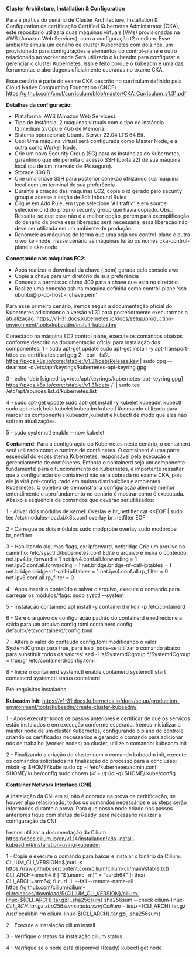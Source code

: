 **Cluster Architeture, Installation & Configuration**

Para a prática do cenário de Cluster Architecture, Installation & Configuration da certificação Certified Kubernetes Administrator (CKA), este repositório utilizará duas máquinas virtuais (VMs) provisionadas na AWS (Amazon Web Services), com a configuração t2.medium. 
Esse ambiente simula um cenário de cluster Kubernetes com dois nós, um provisionado para configurações e elementos do control-plane e outro relacionado ao worker node
Será utilizado o kubeadm para configurar e gerenciar o cluster Kubernetes. Isso é feito porque o kubeadm é uma das ferramentas e abordagens oficialmente cobradas no exame CKA.

Esse cenário é parte do exame CKA descrito no curriculum definido pela Cloud Native Compunting Foundation (CNCF)
https://github.com/cncf/curriculum/blob/master/CKA_Curriculum_v1.31.pdf

**Detalhes da configuração:**
- Plataforma: AWS (Amazon Web Services).
- Tipo de Instância: 2 máquinas virtuais com o tipo de instância t2.medium 2vCpu e 4Gb de Memória.
- Sistema operacional: Ubuntu Server 22.04 LTS 64 Bit.
- Uso: Uma máquina virtual será configurada como Master Node, e a outra como Worker Node.
- Crie um novo Security Group (SG) para as instâncias do Kubernetes, garantindo que ele permita o acesso SSH (porta 22) de sua máquina local (ou de um intervalo de IPs seguro).
- Storage 30GiB
- Crie uma chave SSH para posterior conexão utilizando sua máquina local com um terminal de sua preferência
- Durante a criação das máquinas EC2, copie o id gerado pelo security group e acesse a seção de Edit Inbound Rules
- Clique em Add Rule, em type selecione 'All traffic' e em source selecione o id do próprio security group que havia copiado.
Obs.: Ressalta-se que essa não é a melhor opção, porém para exemplificação do cenário da prova essa liberação será necessária, essa liberação não deve ser utilizada em um ambiente de produção.
- Renomeie as máquinas de forma que uma seja seu control-plane e outra o worker-node, nesse cenário as máquinas terão os nomes cka-control-plane e cka-node

**Conectando nas máquinas EC2:**
- Após realizar o download da chave (.pem) gerada pela console aws 
- Copie a chave para um diretório de sua preferência
- Conceda a permissao chmo 400 para a chave que está no diretório.
- Realize uma conexão ssh na máquina definida como control-plane
'ssh ubuntu@ip-do-host -i chave.pem'

Para esse primeiro cenário, iremos seguir a documentação oficial do Kubernetes adicionando a versão v1.31 para posteriormente executarmos a atualização.
https://v1-31.docs.kubernetes.io/docs/setup/production-environment/tools/kubeadm/install-kubeadm/

Conectado na máquina EC2 control plane, execute os comandos abaixos conforme descrito na documentação oficial para instalação dos componentes:
1 - sudo apt-get update
    sudo apt-get install -y apt-transport-https ca-certificates curl gpg
2 - curl -fsSL https://pkgs.k8s.io/core:/stable:/v1.31/deb/Release.key | sudo gpg --dearmor -o /etc/apt/keyrings/kubernetes-apt-keyring.gpg

3 - echo 'deb [signed-by=/etc/apt/keyrings/kubernetes-apt-keyring.gpg] https://pkgs.k8s.io/core:/stable:/v1.31/deb/ /' | sudo tee /etc/apt/sources.list.d/kubernetes.list

4 - sudo apt-get update
    sudo apt-get install -y kubelet kubeadm kubectl
    sudo apt-mark hold kubelet kubeadm kubectl #comando utilizado para marcar os componentes kubeadm,kubelet e kubectl de modo que eles não sofram atualizações.

5 - sudo systemctl enable --now kubelet

**Containerd:**
Para a configuração do Kubernetes neste cenário, o containerd será utilizado como o runtime de contêineres. 
O containerd é uma parte essencial do ecossistema Kubernetes, responsável pela execução e gerenciamento de contêineres.
Embora o containerd seja um componente fundamental para o funcionamento do Kubernetes, é importante ressaltar que a configuração do containerd não será cobrada no exame CKA, pois ele já virá pré-configurado em muitas distribuições e ambientes Kubernetes.
O objetivo de demonstrar a configuração além de melhor entendimento e aprofundamento no cenário é mostrar como é executada.
Abaixo a sequência de comandos que deverão ser utilizados:

1 - Ativar dois módulos de kernel: Overlay e br_netfilter
cat <<EOF | sudo tee /etc/modules-load.d/k8s.conf
overlay
br_netfilter
EOF

2 - Carregue os dois módulos
sudo modprobe overlay
sudo modprobe br_netfilter

3 - Habilitando algumas flags, ex: ipforward, netbridge
Crie um arquivo no caminho: /etc/sysctl.d/kubernetes.conf
Edite o arquivo e insira o conteúdo:
net.ipv4.ip_forward = 1
net.ipv4.conf.all.forwarding = 1
net.ipv6.conf.all.forwarding = 1
net.bridge.bridge-nf-call-iptables  = 1
net.bridge.bridge-nf-call-ip6tables = 1
net.ipv4.conf.all.rp_filter = 0
net.ipv6.conf.all.rp_filter = 0

4 - Após inserir o conteúdo e salvar o arquivo, execute o comando para carregar os módulos/flags:
sudo sysctl --system

5 - Instalação containerd
apt install -y containerd
mkdir -p /etc/containerd

6 - Gere o arquivo de configuração padrão do containerd e redirecione a saída para um arquivo config.toml
containerd config default>/etc/containerd/config.toml

7 - Altere o valor do conteúdo config.toml modificando o valor SystemdCgroup para true, para isso, pode-se utilizar o comando abaixo para substituir todos os valores:
sed -i 's/SystemdCgroup.*/SystemdCgroup = true/g' /etc/containerd/config.toml

8 - Inicie o containerd
systemctl enable containerd
systemctl start containerd
systemctl status containerd

Pré-requisitos instalados.

**Kubeadm Init:**
https://v1-31.docs.kubernetes.io/docs/setup/production-environment/tools/kubeadm/create-cluster-kubeadm/

1 - Após executar todos os passos anteriores e certificar de que os serviços estão instalados e em execução conforme esperado.
Iremos inicializar o master node de um cluster Kubernetes, configurando o plano de controle, criando os certificados necessários e gerando o comando para adicionar nós de trabalho (worker nodes) ao cluster, utilize o comando:
kubeadm init

2 - Finalizando a criação do cluster com o comando kubeadm init, execute os comandos solicitados na finalização do processo para a conclusão:
mkdir -p $HOME/.kube
sudo cp -i /etc/kubernetes/admin.conf $HOME/.kube/config
sudo chown $(id -u):$(id -g) $HOME/.kube/config

**Container Network Interface (CNI)**

A instalação da CNI em si, não é cobrada na prova de ceritificação, se houver algo relacionado, todos os comandos necessários e os steps serão informados durante a prova.
Para que nosso node criado nos passos anteriores fique com status de Ready, será necessário realizar a configuração da CNI

Iremos utilizar a documentação da Cilium https://docs.cilium.io/en/v1.14/installation/k8s-install-kubeadm/#installation-using-kubeadm

1 - Copie e execute o comando para baixar e instalar o binário da Cilium:
CILIUM_CLI_VERSION=$(curl -s https://raw.githubusercontent.com/cilium/cilium-cli/main/stable.txt)
CLI_ARCH=amd64
if [ "$(uname -m)" = "aarch64" ]; then CLI_ARCH=arm64; fi
curl -L --fail --remote-name-all https://github.com/cilium/cilium-cli/releases/download/${CILIUM_CLI_VERSION}/cilium-linux-${CLI_ARCH}.tar.gz{,.sha256sum}
sha256sum --check cilium-linux-${CLI_ARCH}.tar.gz.sha256sum
sudo tar xzvfC cilium-linux-${CLI_ARCH}.tar.gz /usr/local/bin
rm cilium-linux-${CLI_ARCH}.tar.gz{,.sha256sum}

2 - Execute a instalação
cilium install

3 - Verifique o status da instalação
cilium status

4 - Verifique se o node está disponível (Ready)
kubectl get node
